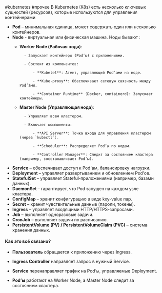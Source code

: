#kubernetes #прочее
В Kubernetes (K8s) есть несколько ключевых сущностей (ресурсов), которые используются для управления контейнерами:

- **Pod** – минимальная единица, может содержать один или несколько контейнеров.
- **Node** - виртуальная или физическая машина.
  Ноды бывают :
	- **Worker Node (Рабочая нода)**:
            
            - Запускает контейнеры (Pod’ы) с приложениями.
                
            - Состоит из компонентов:
                
                - **Kubelet**: Агент, управляющий Pod’ами на ноде.
                    
                - **Kube-proxy**: Обеспечивает сетевую связность между Pod’ами.
                    
                - **Container Runtime** (Docker, containerd): Запускает контейнеры.
                    
	- **Master Node (Управляющая нода)**:
            
            - Управляет всем кластером.
                
            - Включает компоненты:
                
                - **API Server**: Точка входа для управления кластером (через `kubectl`).
                    
                - **Scheduler**: Распределяет Pod’ы по нодам.
                    
                - **Controller Manager**: Следит за состоянием кластера (например, восстанавливает Pod’ы).

- **Service** – обеспечивает доступ к Pod'ам, балансировку нагрузки.
- **Deployment** – управляет развертыванием и обновлением Pod'ов.
- **StatefulSet** – управляет Stateful-приложениями (например, базами данных).
- **DaemonSet** – гарантирует, что Pod запущен на каждом узле кластера.
- **ConfigMap** – хранит конфигурацию в виде key-value пар.
- **Secret** – хранит чувствительные данные (пароли, токены).
- **Ingress** – управляет входящими HTTP/HTTPS-запросами.
- **Job** – выполняет одноразовые задачи.
- **CronJob** – выполняет задачи по расписанию.
- **PersistentVolume (PV) / PersistentVolumeClaim (PVC)** – система хранения данных.

#### **Как это всё связано?**

- **Пользователь** обращается к приложению через Ingress.

- **Ingress Controller** направляет запрос в нужный Service.

- **Service** перенаправляет трафик на Pod’ы, управляемые Deployment.

- **Pod’ы** работают на Worker Node, а Master Node следит за состоянием кластера.